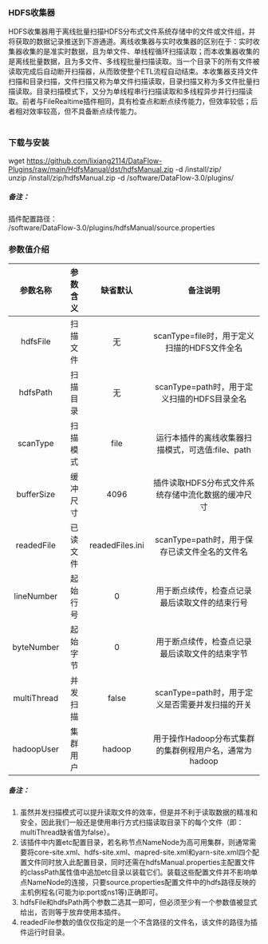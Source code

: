 ### HDFS收集器  
HDFS收集器用于离线批量扫描HDFS分布式文件系统存储中的文件或文件组，并将获取的数据记录推送到下游通道。离线收集器与实时收集器的区别在于：实时收集器收集的是准实时数据，且为单文件、单线程循环扫描读取；而本收集器收集的是离线批量数据，且为多文件、多线程批量扫描读取。当一个目录下的所有文件被读取完成后自动断开扫描器，从而致使整个ETL流程自动结束。本收集器支持文件扫描和目录扫描，文件扫描又称为单文件扫描读取，目录扫描又称为多文件批量扫描读取。目录扫描模式下，又分为单线程串行扫描读取和多线程异步并行扫描读取。前者与FileRealtime插件相同，具有检查点和断点续传能力，但效率较低；后者相对效率较高，但不具备断点续传能力。  
​      

### 下载与安装  
wget https://github.com/lixiang2114/DataFlow-Plugins/raw/main/HdfsManual/dst/hdfsManual.zip -d /install/zip/  
unzip  /install/zip/hdfsManual.zip -d /software/DataFlow-3.0/plugins/    

##### 备注：  
插件配置路径：  
/software/DataFlow-3.0/plugins/hdfsManual/source.properties  
      

### 参数值介绍  
|参数名称|参数含义|缺省默认|备注说明|
|:-----:|:-------:|:-------:|:-------:|
|hdfsFile|扫描文件|无|scanType=file时，用于定义扫描的HDFS文件全名|
|hdfsPath|扫描目录|无|scanType=path时，用于定义扫描的HDFS目录全名|
|scanType|扫描模式|file|运行本插件的离线收集器扫描模式，可选值:file、path|
|bufferSize|缓冲尺寸|4096|插件读取HDFS分布式文件系统存储中流化数据的缓冲尺寸|
|readedFile|已读文件|readedFiles.ini|scanType=path时，用于保存已读文件全名的文件名|
|lineNumber|起始行号|0|用于断点续传，检查点记录最后读取文件的结束行号|
|byteNumber|起始字节|0|用于断点续传，检查点记录最后读取文件的结束字节|
|multiThread|并发扫描|false|scanType=path时，用于定义是否需要并发扫描的开关|
|hadoopUser|集群用户|hadoop|用于操作Hadoop分布式集群的集群例程用户名，通常为hadoop|

##### 备注：  
1. 虽然并发扫描模式可以提升读取文件的效率，但是并不利于读取数据的精准和安全，因此我们一般还是使用串行方式扫描读取目录下的每个文件（即：multiThread缺省值为false）。  
2. 该插件中内置etc配置目录，若名称节点NameNode为高可用集群，则通常需要将core-site.xml、hdfs-site.xml、mapred-site.xml和yarn-site.xml四个配置文件同时放入此配置目录，同时还需在hdfsManual.properties主配置文件的classPath属性值中追加etc目录以装载它们。装载这些配置文件并不影响单点NameNode的连接，只要source.properties配置文件中的hdfs路径反映的主机例程名(可能为ip:port或ns1等)正确即可。  
3. hdfsFile和hdfsPath两个参数二选其一即可，但必须至少有一个参数值被显式给出，否则等于放弃使用本插件。  
4. readedFile参数的值仅仅指定的是一个不含路径的文件名，该文件的路径为插件运行时目录。   